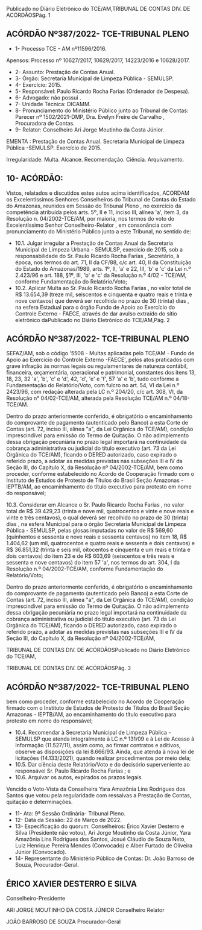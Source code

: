Publicado  no  Diário  Eletrônico do TCE/AM,TRIBUNAL DE CONTAS DIV. DE ACÓRDÃOSPág. 1

## ACÓRDÃO Nº387/2022- TCE-TRIBUNAL PLENO

- 1- Processo TCE - AM nº11596/2016.

Apensos: Processo nº  10627/2017, 10629/2017, 14223/2016 e 10628/2017.

- 2- Assunto: Prestação de Contas Anual.
- 3- Órgão: Secretaria Municipal de Limpeza Pública - SEMULSP.
- 4- Exercício: 2015.
- 5- Responsável: Paulo Ricardo Rocha Farias (Ordenador de Despesa).
- 6- Advogado: não possui .
- 7- Unidade Técnica: DICAMM.
- 8- Pronunciamento  do  Ministério  Público  junto  ao  Tribunal  de  Contas: Parecer  nº 1502/2021-DMP, Dra. Evelyn Freire de Carvalho , Procuradora de Contas.
- 9- Relator: Conselheiro Ari Jorge Moutinho da Costa Júnior.

EMENTA :  Prestação  de  Contas  Anual.  Secretaria Municipal de Limpeza Pública -SEMULSP. Exercício de 2015.

Irregularidade. Multa. Alcance. Recomendação. Ciência. Arquivamento.

## 10-  ACÓRDÃO:

Vistos, relatados e discutidos estes autos acima identificados, ACORDAM os Excelentíssimos Senhores Conselheiros do Tribunal de Contas do Estado do Amazonas, reunidos em Sessão do Tribunal Pleno , no exercício da competência atribuída pelos arts. 5º, II e 11, inciso III, alínea 'a', item 3, da Resolução n. 04/2002-TCE/AM, por maioria, nos termos do voto do Excelentíssimo Senhor Conselheiro-Relator , em consonância com pronunciamento do Ministério Público junto a este Tribunal, no sentido de:

- 10.1. Julgar irregular a Prestação de Contas Anual da Secretaria Municipal de Limpeza Urbana - SEMULSP, exercício de 2015, sob a responsabilidade do Sr. Paulo Ricardo Rocha Farias , Secretário, à época, nos termos do art. 71,  II da  CF/88,  c/c  art.  40,  II da  Constituição  do  Estado  do Amazonas/1989, arts. 1º, II, 'a' e 22, III, 'b' e 'c' da Lei n.º 2.423/96 e art. 188,  §1º,  III,  'b'  e  'c'  da  Resolução  n.º  4/02  -  TCE/AM,  conforme Fundamentação do Relatório/Voto;
- 10.2. Aplicar  Multa ao Sr. Paulo  Ricardo  Rocha  Farias ,  no  valor  total  de R$ 13.654,39 (treze mil, seiscentos e cinquenta e quatro reais e trinta e nove centavos) que deverá ser recolhida no prazo de 30 (trinta) dias , na esfera  Estadual  para  o órgão  Fundo de Apoio ao Exercício do Controle Externo  -  FAECE,  através  de  dar avulso  extraído  do  sítio  eletrônico  daPublicado  no  Diário  Eletrônico do TCE/AM,Pág. 2

## ACÓRDÃO Nº387/2022- TCE-TRIBUNAL PLENO

SEFAZ/AM, sob o código '5508 - Multas aplicadas pelo TCE/AM - Fundo de Apoio  ao Exercício do Controle Externo -FAECE', pelos  atos praticados  com  grave  infração  às  normas  legais  ou  regulamentares  de natureza  contábil,  financeira,  orçamentária,  operacional  e  patrimonial, constantes dos itens 13, 18, 23, 32 'a', 'b', 'c' e 'd', 42, 'd', 'e' e 'f', 57 'a' e 'b', tudo conforme a Fundamentação do Relatório/Voto, com fulcro no  art.  54,  VI  da  Lei  n.º  2423/96,  com  redação  alterada  pela  LC  n.º 204/20,  c/c  art.  308,  VI,  da  Resolução  n°  04/02-TCE/AM,  alterada  pela Resolução TCE/AM n.º 04/18-TCE/AM.

Dentro do prazo anteriormente conferido, é obrigatório o encaminhamento do comprovante de pagamento (autenticado pelo Banco) a esta Corte de Contas  (art.  72,  inciso  III,  alínea  "a",  da  Lei  Orgânica  do  TCE/AM), condição  imprescindível  para  emissão  do  Termo  de  Quitação.  O  não adimplemento  dessa  obrigação  pecuniária  no  prazo  legal  importará  na continuidade da cobrança administrativa ou judicial do título executivo (art. 73  da  Lei  Orgânica  do  TCE/AM),  ficando  o  DERED  autorizado,  caso expirado o referido prazo, a adotar as medidas previstas nas subseções III  e  IV  da  Seção  III,  do  Capítulo  X,  da  Resolução  nº  04/2002-TCE/AM, bem  como  proceder,  conforme  estabelecido  no  Acordo  de  Cooperação firmado  com  o  Instituto  de  Estudos  de  Protesto  de  Títulos  do  Brasil  Seção  Amazonas  -  IEPTB/AM,  ao  encaminhamento  do  título  executivo para protesto em nome do responsável;

10.3. Considerar  em  Alcance o Sr. Paulo  Ricardo  Rocha  Farias , no  valor total de R$ 39.429,23 (trinta e nove mil, quatrocentos e vinte e nove reais e  vinte  e  três  centavos),  o  qual  deverá  ser  recolhido  no prazo  de 30 (trinta)  dias ,  na  esfera  Municipal  para  o  órgão  Secretaria  Municipal  de Limpeza  Pública  -  SEMULSP,  pelas  glosas  imputadas  no  valor  de R$ 569,60 (quinhentos e sessenta e nove reais e sessenta centavos) no item 18, R$ 1.404,62 (um mil, quatrocentos e quatro reais e sessenta e dois centavos) e R$ 36.851,32 (trinta e seis mil, oitocentos e cinquenta e um reais e trinta e dois centavos) do item 23 e de R$ 603,69 (seiscentos e três reais e sessenta e nove centavos) do item 57 'a', nos termos do art. 304, I da Resolução n.º 04/2002-TCE/AM, conforme Fundamentação do Relatório/Voto;

Dentro do prazo anteriormente conferido, é obrigatório o encaminhamento do comprovante de pagamento (autenticado pelo Banco) a esta Corte de Contas  (art.  72,  inciso  III,  alínea  "a",  da  Lei  Orgânica  do  TCE/AM), condição  imprescindível  para  emissão  do  Termo  de  Quitação.  O  não adimplemento  dessa  obrigação  pecuniária  no  prazo  legal  importará  na continuidade da cobrança administrativa ou judicial do título executivo (art. 73  da  Lei  Orgânica  do  TCE/AM), ficando  o  DERED  autorizado,  caso expirado o referido prazo, a adotar as medidas previstas nas subseções III  e  IV  da  Seção  III,  do  Capítulo  X,  da  Resolução  nº  04/2002-TCE/AM,

TRIBUNAL DE CONTAS DIV. DE ACÓRDÃOSPublicado  no  Diário  Eletrônico do TCE/AM,

TRIBUNAL DE CONTAS DIV. DE ACÓRDÃOSPág. 3

## ACÓRDÃO Nº387/2022- TCE-TRIBUNAL PLENO

bem  como  proceder,  conforme  estabelecido  no  Acordo  de  Cooperação firmado  com  o  Instituto  de  Estudos  de  Protesto  de  Títulos  do  Brasil  Seção  Amazonas  -  IEPTB/AM,  ao  encaminhamento  do  título  executivo para protesto em nome do responsável;

- 10.4. Recomendar à Secretaria Municipal de Limpeza Pública - SEMULSP que atenda  integralmente  à  LC  n.º  131/09  e  à  Lei  de  Acesso  à  Informação (11.527/11),  assim  como,  ao  firmar  contratos  e  aditivos,  observe  as disposições  da  lei  8.666/93.  Ainda,  que  atenda  à  nova  lei  de  licitações (14.133/2021), quando realizar procedimentos por meio dela;
- 10.5. Dar ciência deste Relatório/Voto e do decisório superveniente ao responsável Sr. Paulo Ricardo Rocha Farias ; e
- 10.6. Arquivar os autos, expirados os prazos legais.

Vencido  o  Voto-Vista  da  Conselheira  Yara  Amazônia  Lins  Rodrigues  dos Santos  que  votou  pela  regularidade  com  ressalvas  a  Prestação  de  Contas,  quitação  e determinações.

- 11-  Ata: 9ª Sessão Ordinária- Tribunal Pleno.
- 12-  Data da Sessão: 22 de Março de 2022.
- 13-  Especificação do quorum: Conselheiros: Érico Xavier Desterro e Silva (Presidente não votou), Ari Jorge Moutinho da Costa Júnior, Yara Amazônia Lins Rodrigues dos Santos, Josué Cláudio de Souza Neto, Luiz Henrique Pereira Mendes (Convocado) e Alber Furtado de Oliveira Júnior (Convocado).
- 14-  Representante  do  Ministério  Público  de  Contas: Dr.  João  Barroso  de  Souza, Procurador-Geral.

## ÉRICO XAVIER DESTERRO E SILVA

Conselheiro-Presidente

ARI JORGE MOUTINHO DA COSTA JÚNIOR Conselheiro Relator

JOÃO BARROSO DE SOUZA Procurador-Geral